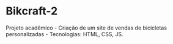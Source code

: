 # Bikcraft-2
Projeto acadêmico - Criação de um site de vendas de bicicletas personalizadas - Tecnologias: HTML, CSS, JS.
